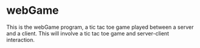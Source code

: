 # webGame
This is the webGame program, a tic tac toe game played between a server and a client.
This will involve a tic tac toe game and server-client interaction. 
